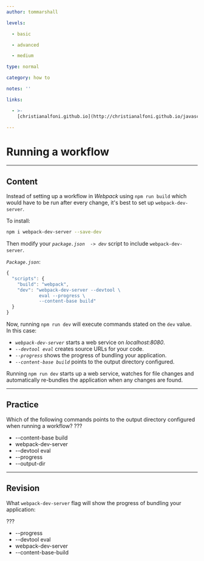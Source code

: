 ```yaml
---
author: tommarshall

levels:

  - basic

  - advanced

  - medium

type: normal

category: how to

notes: ''

links:

  - >-
    [christianalfoni.github.io](http://christianalfoni.github.io/javascript/2014/12/13/did-you-know-webpack-and-react-is-awesome.html#runningworkflow){website}

---
```

# Running a workflow

---
## Content

Instead of setting up a workflow in *Webpack* using `npm run build` which would have to be run after every change, it's best to set up `webpack-dev-server`.

To install:
```bash
npm i webpack-dev-server --save-dev
```

Then modify your *`package.json  -> dev`* script to include `webpack-dev-server`. 

*`Package.json`*:
```javaScript
{
  "scripts": {
    "build": "webpack",
    "dev": "webpack-dev-server --devtool \
            eval --progress \
            --content-base build"
  }
}
```
Now, running `npm run dev` will execute commands stated on the `dev` value. 
In this case:
- *`webpack-dev-server`* starts a web service on *localhost:8080*.
- *`--devtool eval`* creates source URLs for your code.
- *`--progress`* shows the progress of bundling your application.
- *`--content-base build`* points to the output directory configured.

Running `npm run dev` starts up a web service, watches for file changes and automatically re-bundles the application when any changes are found.

---
## Practice

Which of the following commands points to the output directory configured when running a workflow? ???

* --content-base build
* webpack-dev-server
* --devtool eval
* --progress
* --output-dir

---
## Revision

What `webpack-dev-server` flag will show the progress of bundling your application:

???

* --progress
* --devtool eval
* webpack-dev-server
* --content-base-build